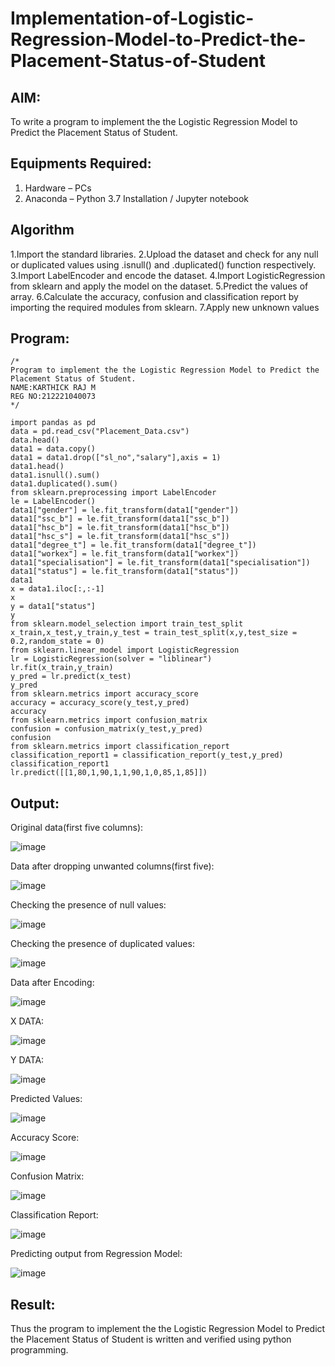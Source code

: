# Implementation-of-Logistic-Regression-Model-to-Predict-the-Placement-Status-of-Student

## AIM:
To write a program to implement the the Logistic Regression Model to Predict the Placement Status of Student.

## Equipments Required:
1. Hardware – PCs
2. Anaconda – Python 3.7 Installation / Jupyter notebook

## Algorithm
1.Import the standard libraries. 
2.Upload the dataset and check for any null or duplicated values using .isnull() and .duplicated() function respectively.
3.Import LabelEncoder and encode the dataset.
4.Import LogisticRegression from sklearn and apply the model on the dataset.
5.Predict the values of array.
6.Calculate the accuracy, confusion and classification report by importing the required modules from sklearn. 
7.Apply new unknown values

## Program:

```
/*
Program to implement the the Logistic Regression Model to Predict the Placement Status of Student.
NAME:KARTHICK RAJ M 
REG NO:212221040073
*/
```

```
import pandas as pd
data = pd.read_csv("Placement_Data.csv")
data.head()
data1 = data.copy()
data1 = data1.drop(["sl_no","salary"],axis = 1)
data1.head()
data1.isnull().sum()
data1.duplicated().sum()
from sklearn.preprocessing import LabelEncoder
le = LabelEncoder()
data1["gender"] = le.fit_transform(data1["gender"])
data1["ssc_b"] = le.fit_transform(data1["ssc_b"])
data1["hsc_b"] = le.fit_transform(data1["hsc_b"])
data1["hsc_s"] = le.fit_transform(data1["hsc_s"])
data1["degree_t"] = le.fit_transform(data1["degree_t"])
data1["workex"] = le.fit_transform(data1["workex"])
data1["specialisation"] = le.fit_transform(data1["specialisation"])
data1["status"] = le.fit_transform(data1["status"])
data1
x = data1.iloc[:,:-1]
x
y = data1["status"]
y
from sklearn.model_selection import train_test_split
x_train,x_test,y_train,y_test = train_test_split(x,y,test_size = 0.2,random_state = 0)
from sklearn.linear_model import LogisticRegression
lr = LogisticRegression(solver = "liblinear")
lr.fit(x_train,y_train)
y_pred = lr.predict(x_test)
y_pred
from sklearn.metrics import accuracy_score
accuracy = accuracy_score(y_test,y_pred)
accuracy
from sklearn.metrics import confusion_matrix
confusion = confusion_matrix(y_test,y_pred)
confusion
from sklearn.metrics import classification_report
classification_report1 = classification_report(y_test,y_pred)
classification_report1
lr.predict([[1,80,1,90,1,1,90,1,0,85,1,85]])
````

## Output:

Original data(first five columns):

![image](https://github.com/KARTHICKRAJM84/Implementation-of-Logistic-Regression-Model-to-Predict-the-Placement-Status-of-Student/assets/128134963/530d3f63-dd22-4fd7-b4df-b8b8e48ea23e)




Data after dropping unwanted columns(first five):




![image](https://github.com/KARTHICKRAJM84/Implementation-of-Logistic-Regression-Model-to-Predict-the-Placement-Status-of-Student/assets/128134963/c73f1172-5df2-4430-b34c-a54aa35bc5f7)


Checking the presence of null values:


![image](https://github.com/KARTHICKRAJM84/Implementation-of-Logistic-Regression-Model-to-Predict-the-Placement-Status-of-Student/assets/128134963/c5faf2e3-b523-4880-b603-86b699560d2a)


Checking the presence of duplicated values:

![image](https://github.com/KARTHICKRAJM84/Implementation-of-Logistic-Regression-Model-to-Predict-the-Placement-Status-of-Student/assets/128134963/f2cb54ed-7979-4158-8e74-f2389677541b)

Data after Encoding:


![image](https://github.com/KARTHICKRAJM84/Implementation-of-Logistic-Regression-Model-to-Predict-the-Placement-Status-of-Student/assets/128134963/2069a137-3db5-4406-a1ad-9b18aa0d11ad)





X DATA:



![image](https://github.com/KARTHICKRAJM84/Implementation-of-Logistic-Regression-Model-to-Predict-the-Placement-Status-of-Student/assets/128134963/47ec0b69-2da3-49bb-b12d-eb65550df9e0)




Y DATA:


![image](https://github.com/KARTHICKRAJM84/Implementation-of-Logistic-Regression-Model-to-Predict-the-Placement-Status-of-Student/assets/128134963/aafe7add-38cc-427b-9ca1-7f88d4118a21)



Predicted Values:



![image](https://github.com/KARTHICKRAJM84/Implementation-of-Logistic-Regression-Model-to-Predict-the-Placement-Status-of-Student/assets/128134963/d1a353da-8561-4407-926c-ad7e22e9c5c4)




Accuracy Score:


![image](https://github.com/KARTHICKRAJM84/Implementation-of-Logistic-Regression-Model-to-Predict-the-Placement-Status-of-Student/assets/128134963/a3960049-e013-47d3-9a3e-6889d4cdac93)



Confusion Matrix:


![image](https://github.com/KARTHICKRAJM84/Implementation-of-Logistic-Regression-Model-to-Predict-the-Placement-Status-of-Student/assets/128134963/6721f271-6643-4a6f-bc24-ee17e7897871)




Classification Report:

![image](https://github.com/KARTHICKRAJM84/Implementation-of-Logistic-Regression-Model-to-Predict-the-Placement-Status-of-Student/assets/128134963/b04aa699-cbbb-43c2-a5f1-7cf62fa3aad3)


Predicting output from Regression Model:



![image](https://github.com/KARTHICKRAJM84/Implementation-of-Logistic-Regression-Model-to-Predict-the-Placement-Status-of-Student/assets/128134963/64d00d8a-dd3b-4b1c-a6b2-72a994cca609)



## Result:
Thus the program to implement the the Logistic Regression Model to Predict the Placement Status of Student is written and verified using python programming.
